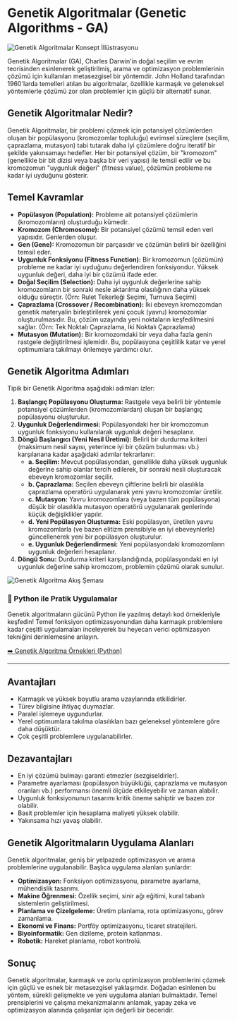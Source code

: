 # Genetik Algoritmalar (Genetic Algorithms - GA)

![Genetik Algoritmalar Konsept İllüstrasyonu](/images/genetic_algoritm_top.jpg)

Genetik Algoritmalar (GA), Charles Darwin'in doğal seçilim ve evrim teorisinden esinlenerek geliştirilmiş, arama ve optimizasyon problemlerinin çözümü için kullanılan metasezgisel bir yöntemdir. John Holland tarafından 1960'larda temelleri atılan bu algoritmalar, özellikle karmaşık ve geleneksel yöntemlerle çözümü zor olan problemler için güçlü bir alternatif sunar.

## Genetik Algoritmalar Nedir?

Genetik Algoritmalar, bir problemi çözmek için potansiyel çözümlerden oluşan bir popülasyonu (kromozomlar topluluğu) evrimsel süreçlere (seçilim, çaprazlama, mutasyon) tabi tutarak daha iyi çözümlere doğru iteratif bir şekilde yakınsamayı hedefler. Her bir potansiyel çözüm, bir "kromozom" (genellikle bir bit dizisi veya başka bir veri yapısı) ile temsil edilir ve bu kromozomun "uygunluk değeri" (fitness value), çözümün probleme ne kadar iyi uyduğunu gösterir.

## Temel Kavramlar

*   **Popülasyon (Population):** Probleme ait potansiyel çözümlerin (kromozomların) oluşturduğu kümedir.
*   **Kromozom (Chromosome):** Bir potansiyel çözümü temsil eden veri yapısıdır. Genlerden oluşur.
*   **Gen (Gene):** Kromozomun bir parçasıdır ve çözümün belirli bir özelliğini temsil eder.
*   **Uygunluk Fonksiyonu (Fitness Function):** Bir kromozomun (çözümün) probleme ne kadar iyi uyduğunu değerlendiren fonksiyondur. Yüksek uygunluk değeri, daha iyi bir çözümü ifade eder.
*   **Doğal Seçilim (Selection):** Daha iyi uygunluk değerlerine sahip kromozomların bir sonraki nesle aktarılma olasılığının daha yüksek olduğu süreçtir. (Örn: Rulet Tekerleği Seçimi, Turnuva Seçimi)
*   **Çaprazlama (Crossover / Recombination):** İki ebeveyn kromozomdan genetik materyalin birleştirilerek yeni çocuk (yavru) kromozomlar oluşturulmasıdır. Bu, çözüm uzayında yeni noktaların keşfedilmesini sağlar. (Örn: Tek Noktalı Çaprazlama, İki Noktalı Çaprazlama)
*   **Mutasyon (Mutation):** Bir kromozomdaki bir veya daha fazla genin rastgele değiştirilmesi işlemidir. Bu, popülasyona çeşitlilik katar ve yerel optimumlara takılmayı önlemeye yardımcı olur.

## Genetik Algoritma Adımları

Tipik bir Genetik Algoritma aşağıdaki adımları izler:

1.  **Başlangıç Popülasyonu Oluşturma:** Rastgele veya belirli bir yöntemle potansiyel çözümlerden (kromozomlardan) oluşan bir başlangıç popülasyonu oluşturulur.
2.  **Uygunluk Değerlendirmesi:** Popülasyondaki her bir kromozomun uygunluk fonksiyonu kullanılarak uygunluk değeri hesaplanır.
3.  **Döngü Başlangıcı (Yeni Nesil Üretimi):** Belirli bir durdurma kriteri (maksimum nesil sayısı, yeterince iyi bir çözüm bulunması vb.) karşılanana kadar aşağıdaki adımlar tekrarlanır:
    *   **a. Seçilim:** Mevcut popülasyondan, genellikle daha yüksek uygunluk değerine sahip olanlar tercih edilerek, bir sonraki nesli oluşturacak ebeveyn kromozomlar seçilir.
    *   **b. Çaprazlama:** Seçilen ebeveyn çiftlerine belirli bir olasılıkla çaprazlama operatörü uygulanarak yeni yavru kromozomlar üretilir.
    *   **c. Mutasyon:** Yavru kromozomlara (veya bazen tüm popülasyona) düşük bir olasılıkla mutasyon operatörü uygulanarak genlerinde küçük değişiklikler yapılır.
    *   **d. Yeni Popülasyon Oluşturma:** Eski popülasyon, üretilen yavru kromozomlarla (ve bazen elitizm prensibiyle en iyi ebeveynlerle) güncellenerek yeni bir popülasyon oluşturulur.
    *   **e. Uygunluk Değerlendirmesi:** Yeni popülasyondaki kromozomların uygunluk değerleri hesaplanır.
4.  **Döngü Sonu:** Durdurma kriteri karşılandığında, popülasyondaki en iyi uygunluk değerine sahip kromozom, problemin çözümü olarak sunulur.


![Genetik Algoritma Akış Şeması](/images/genetik_algoritm.jpg)


### 🚀 Python ile Pratik Uygulamalar

Genetik algoritmaların gücünü Python ile yazılmış detaylı kod örnekleriyle keşfedin! Temel fonksiyon optimizasyonundan daha karmaşık problemlere kadar çeşitli uygulamaları inceleyerek bu heyecan verici optimizasyon tekniğini derinlemesine anlayın.

[➡️ Genetik Algoritma Örnekleri (Python)](/topics/metasezgisel-optimizasyon/genetik-algoritmalar/genetik-algoritma-ornekleri)

---

## Avantajları

*   Karmaşık ve yüksek boyutlu arama uzaylarında etkilidirler.
*   Türev bilgisine ihtiyaç duymazlar.
*   Paralel işlemeye uygundurlar.
*   Yerel optimumlara takılma olasılıkları bazı geleneksel yöntemlere göre daha düşüktür.
*   Çok çeşitli problemlere uygulanabilirler.

## Dezavantajları

*   En iyi çözümü bulmayı garanti etmezler (sezgiseldirler).
*   Parametre ayarlaması (popülasyon büyüklüğü, çaprazlama ve mutasyon oranları vb.) performansı önemli ölçüde etkileyebilir ve zaman alabilir.
*   Uygunluk fonksiyonunun tasarımı kritik öneme sahiptir ve bazen zor olabilir.
*   Basit problemler için hesaplama maliyeti yüksek olabilir.
*   Yakınsama hızı yavaş olabilir.

## Genetik Algoritmaların Uygulama Alanları

Genetik algoritmalar, geniş bir yelpazede optimizasyon ve arama problemlerine uygulanabilir. Başlıca uygulama alanları şunlardır:

*   **Optimizasyon:** Fonksiyon optimizasyonu, parametre ayarlama, mühendislik tasarımı.
*   **Makine Öğrenmesi:** Özellik seçimi, sinir ağı eğitimi, kural tabanlı sistemlerin geliştirilmesi.
*   **Planlama ve Çizelgeleme:** Üretim planlama, rota optimizasyonu, görev zamanlama.
*   **Ekonomi ve Finans:** Portföy optimizasyonu, ticaret stratejileri.
*   **Biyoinformatik:** Gen dizileme, protein katlanması.
*   **Robotik:** Hareket planlama, robot kontrolü.

## Sonuç

Genetik algoritmalar, karmaşık ve zorlu optimizasyon problemlerini çözmek için güçlü ve esnek bir metasezgisel yaklaşımdır. Doğadan esinlenen bu yöntem, sürekli gelişmekte ve yeni uygulama alanları bulmaktadır. Temel prensiplerini ve çalışma mekanizmalarını anlamak, yapay zeka ve optimizasyon alanında çalışanlar için değerli bir beceridir. 